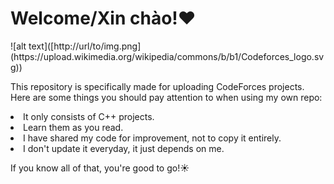 <h1>Welcome/Xin chào!❤️</h1>
![alt text]([http://url/to/img.png](https://upload.wikimedia.org/wikipedia/commons/b/b1/Codeforces_logo.svg))
<p>This repository is specifically made for uploading CodeForces projects. Here are some things you should pay attention to when using my own repo:</p>
   <li>It only consists of C++ projects.</li>
   <li>Learn them as you read.</li>
   <li>I have shared my code for improvement, not to copy it entirely.</li>
   <li>I don't update it everyday, it just depends on me.</li>
<p>If you know all of that, you're good to go!☀️</p>
